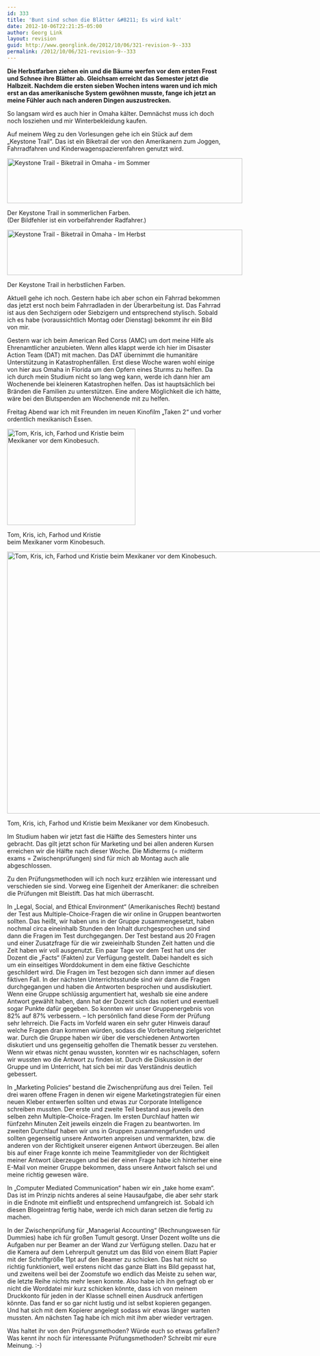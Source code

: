 ```yaml
---
id: 333
title: 'Bunt sind schon die Blätter &#8211; Es wird kalt'
date: 2012-10-06T22:21:25-05:00
author: Georg Link
layout: revision
guid: http://www.georglink.de/2012/10/06/321-revision-9--333
permalink: /2012/10/06/321-revision-9--333
---
```

**Die Herbstfarben ziehen ein und die Bäume werfen vor dem ersten Frost und Schnee ihre Blätter ab. Gleichsam erreicht das Semester jetzt die Halbzeit. Nachdem die ersten sieben Wochen intens waren und ich mich erst an das amerikanische System gewöhnen musste, fange ich jetzt an meine Fühler auch nach anderen Dingen auszustrecken.**

So langsam wird es auch hier in Omaha kälter. Demnächst muss ich doch noch losziehen und mir Winterbekleidung kaufen.

Auf meinem Weg zu den Vorlesungen gehe ich ein Stück auf dem „Keystone Trail“. Das ist ein Biketrail der von den Amerikanern zum Joggen, Fahrradfahren und Kinderwagenspazierenfahren genutzt wird.

<div id="attachment_322" style="width: 560px" class="wp-caption aligncenter">
  <a href="http://www.georglink.de/media/2012/10/Keystone-Bike-Trail-green.jpg"><img aria-describedby="caption-attachment-322" loading="lazy" class="size-large wp-image-322" title="Keystone-Bike-Trail-green" src="http://www.georglink.de/media/2012/10/Keystone-Bike-Trail-green-1024x197.jpg" alt="Keystone Trail - Biketrail in Omaha - im Sommer" width="550" height="105" srcset="http://www.georglink.de/media/2012/10/Keystone-Bike-Trail-green-1024x197.jpg 1024w, http://www.georglink.de/media/2012/10/Keystone-Bike-Trail-green-300x57.jpg 300w" sizes="(max-width: 550px) 100vw, 550px" /></a>
  
  <p id="caption-attachment-322" class="wp-caption-text">
    Der Keystone Trail in sommerlichen Farben. <br />(Der Bildfehler ist ein vorbeifahrender Radfahrer.)
  </p>
</div>

<div id="attachment_323" style="width: 560px" class="wp-caption aligncenter">
  <a href="http://www.georglink.de/media/2012/10/Keystone-Bike-Trail-yellow.jpg"><img aria-describedby="caption-attachment-323" loading="lazy" class="size-large wp-image-323" title="Keystone-Bike-Trail-yellow" src="http://www.georglink.de/media/2012/10/Keystone-Bike-Trail-yellow-1024x199.jpg" alt="Keystone Trail - Biketrail in Omaha - Im Herbst" width="550" height="106" srcset="http://www.georglink.de/media/2012/10/Keystone-Bike-Trail-yellow-1024x199.jpg 1024w, http://www.georglink.de/media/2012/10/Keystone-Bike-Trail-yellow-300x58.jpg 300w" sizes="(max-width: 550px) 100vw, 550px" /></a>
  
  <p id="caption-attachment-323" class="wp-caption-text">
    Der Keystone Trail in herbstlichen Farben.
  </p>
</div>

Aktuell gehe ich noch. Gestern habe ich aber schon ein Fahrrad bekommen das jetzt erst noch beim Fahrradladen in der Überarbeitung ist. Das Fahrrad ist aus den Sechzigern oder Siebzigern und entsprechend stylisch. Sobald ich es habe (voraussichtlich Montag oder Dienstag) bekommt ihr ein Bild von mir.

Gestern war ich beim American Red Corss (AMC) um dort meine Hilfe als Ehrenamtlicher anzubieten. Wenn alles klappt werde ich hier im Disaster Action Team (DAT) mit machen. Das DAT übernimmt die humanitäre Unterstützung in Katastrophenfällen. Erst diese Woche waren wohl einige von hier aus Omaha in Florida um den Opfern eines Sturms zu helfen. Da ich durch mein Studium nicht so lang weg kann, werde ich dann hier am Wochenende bei kleineren Katastrophen helfen. Das ist hauptsächlich bei Bränden die Familien zu unterstützen. Eine andere Möglichkeit die ich hätte, wäre bei den Blutspenden am Wochenende mit zu helfen.

Freitag Abend war ich mit Freunden im neuen Kinofilm „Taken 2“ und vorher ordentlich mexikanisch Essen.

<div id="attachment_329" style="width: 310px" class="wp-caption aligncenter">
  <a href="http://www.georglink.de/media/2012/10/2012-10-05_Mexican-Taken2_Tom-Farhod-Kris-Kristie.jpg"><img aria-describedby="caption-attachment-329" loading="lazy" class="size-medium wp-image-329" title="2012-10-05_Mexican-Taken2_Tom-Farhod-Kris-Kristie" src="http://www.georglink.de/media/2012/10/2012-10-05_Mexican-Taken2_Tom-Farhod-Kris-Kristie-300x225.jpg" alt="Tom, Kris, ich, Farhod und Kristie beim Mexikaner vor dem Kinobesuch." width="300" height="225" srcset="http://www.georglink.de/media/2012/10/2012-10-05_Mexican-Taken2_Tom-Farhod-Kris-Kristie-300x225.jpg 300w, http://www.georglink.de/media/2012/10/2012-10-05_Mexican-Taken2_Tom-Farhod-Kris-Kristie.jpg 816w" sizes="(max-width: 300px) 100vw, 300px" /></a>
  
  <p id="caption-attachment-329" class="wp-caption-text">
    Tom, Kris, ich, Farhod und Kristie <br />beim Mexikaner vorm Kinobesuch.
  </p>
</div>

<div id="attachment_329" style="width: 826px" class="wp-caption aligncenter">
  <a href="http://www.georglink.de/media/2012/10/2012-10-05_Mexican-Taken2_Tom-Farhod-Kris-Kristie.jpg"><img aria-describedby="caption-attachment-329" loading="lazy" src="http://www.georglink.de/media/2012/10/2012-10-05_Mexican-Taken2_Tom-Farhod-Kris-Kristie.jpg" alt="Tom, Kris, ich, Farhod und Kristie beim Mexikaner vor dem Kinobesuch." title="2012-10-05_Mexican-Taken2_Tom-Farhod-Kris-Kristie" width="816" height="612" class="size-full wp-image-329" srcset="http://www.georglink.de/media/2012/10/2012-10-05_Mexican-Taken2_Tom-Farhod-Kris-Kristie.jpg 816w, http://www.georglink.de/media/2012/10/2012-10-05_Mexican-Taken2_Tom-Farhod-Kris-Kristie-300x225.jpg 300w" sizes="(max-width: 816px) 100vw, 816px" /></a>
  
  <p id="caption-attachment-329" class="wp-caption-text">
    Tom, Kris, ich, Farhod und Kristie beim Mexikaner vor dem Kinobesuch.
  </p>
</div>

Im Studium haben wir jetzt fast die Hälfte des Semesters hinter uns gebracht. Das gilt jetzt schon für Marketing und bei allen anderen Kursen erreichen wir die Hälfte nach dieser Woche. Die Midterms (= midterm exams = Zwischenprüfungen) sind für mich ab Montag auch alle abgeschlossen.

Zu den Prüfungsmethoden will ich noch kurz erzählen wie interessant und verschieden sie sind. Vorweg eine Eigenheit der Amerikaner: die schreiben die Prüfungen mit Bleistift. Das hat mich überrascht.

In „Legal, Social, and Ethical Environment“ (Amerikanisches Recht) bestand der Test aus Multiple-Choice-Fragen die wir online in Gruppen beantworten sollten. Das heißt, wir haben uns in der Gruppe zusammengesetzt, haben nochmal circa eineinhalb Stunden den Inhalt durchgesprochen und sind dann die Fragen im Test durchgegangen. Der Test bestand aus 20 Fragen und einer Zusatzfrage für die wir zweieinhalb Stunden Zeit hatten und die Zeit haben wir voll ausgenutzt. Ein paar Tage vor dem Test hat uns der Dozent die „Facts“ (Fakten) zur Verfügung gestellt. Dabei handelt es sich um ein einseitiges Worddokument in dem eine fiktive Geschichte geschildert wird. Die Fragen im Test bezogen sich dann immer auf diesen fiktiven Fall. In der nächsten Unterrichtsstunde sind wir dann die Fragen durchgegangen und haben die Antworten besprochen und ausdiskutiert. Wenn eine Gruppe schlüssig argumentiert hat, weshalb sie eine andere Antwort gewählt haben, dann hat der Dozent sich das notiert und eventuell sogar Punkte dafür gegeben. So konnten wir unser Gruppenergebnis von 82% auf 87% verbessern. – Ich persönlich fand diese Form der Prüfung sehr lehrreich. Die Facts im Vorfeld waren ein sehr guter Hinweis darauf welche Fragen dran kommen würden, sodass die Vorbereitung zielgerichtet war. Durch die Gruppe haben wir über die verschiedenen Antworten diskutiert und uns gegenseitig geholfen die Thematik besser zu verstehen. Wenn wir etwas nicht genau wussten, konnten wir es nachschlagen, sofern wir wussten wo die Antwort zu finden ist. Durch die Diskussion in der Gruppe und im Unterricht, hat sich bei mir das Verständnis deutlich gebessert.

In „Marketing Policies“ bestand die Zwischenprüfung aus drei Teilen. Teil drei waren offene Fragen in denen wir eigene Marketingstrategien für einen neuen Kleber entwerfen sollten und etwas zur Corporate Intelligence schreiben mussten. Der erste und zweite Teil bestand aus jeweils den selben zehn Multiple-Choice-Fragen. Im ersten Durchlauf hatten wir fünfzehn Minuten Zeit jeweils einzeln die Fragen zu beantworten. Im zweiten Durchlauf haben wir uns in Gruppen zusammengefunden und sollten gegenseitig unsere Antworten anpreisen und vermarkten, bzw. die anderen von der Richtigkeit unserer eigenen Antwort überzeugen. Bei allen bis auf einer Frage konnte ich meine Teammitglieder von der Richtigkeit meiner Antwort überzeugen und bei der einen Frage habe ich hinterher eine E-Mail von meiner Gruppe bekommen, dass unsere Antwort falsch sei und meine richtig gewesen wäre.

In „Computer Mediated Communication“ haben wir ein „take home exam“. Das ist im Prinzip nichts anderes al seine Hausaufgabe, die aber sehr stark in die Endnote mit einfließt und entsprechend umfangreich ist. Sobald ich diesen Blogeintrag fertig habe, werde ich mich daran setzen die fertig zu machen.

In der Zwischenprüfung für „Managerial Accounting“ (Rechnungswesen für Dummies) habe ich für großen Tumult gesorgt. Unser Dozent wollte uns die Aufgaben nur per Beamer an der Wand zur Verfügung stellen. Dazu hat er die Kamera auf dem Lehrerpult genutzt um das Bild von einem Blatt Papier mit der Schriftgröße 11pt auf den Beamer zu schicken. Das hat nicht so richtig funktioniert, weil erstens nicht das ganze Blatt ins Bild gepasst hat, und zweitens weil bei der Zoomstufe wo endlich das Meiste zu sehen war, die letzte Reihe nichts mehr lesen konnte. Also habe ich ihn gefragt ob er nicht die Worddatei mir kurz schicken könnte, dass ich von meinem Druckkonto für jeden in der Klasse schnell einen Ausdruck anfertigen könnte. Das fand er so gar nicht lustig und ist selbst kopieren gegangen. Und hat sich mit dem Kopierer angelegt sodass wir etwas länger warten mussten. Am nächsten Tag habe ich mich mit ihm aber wieder vertragen.

Was haltet ihr von den Prüfungsmethoden? Würde euch so etwas gefallen? Was kennt ihr noch für interessante Prüfungsmethoden? Schreibt mir eure Meinung. :-)